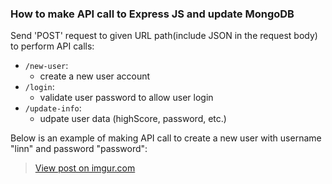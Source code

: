 ### How to make API call to Express JS and update MongoDB
Send 'POST' request to given URL path(include JSON in the request body) to perform API calls:
- `/new-user`: 
    - create a new user account
- `/login`: 
    - validate user password to allow user login
- `/update-info`: 
    - udpate user data (highScore, password, etc.)


 Below is an example of making API call to create a new user with username "linn" and password "password":

<blockquote class="imgur-embed-pub" lang="en" data-id="WNyOPTG"><a href="https://imgur.com/WNyOPTG">View post on imgur.com</a></blockquote><script async src="//s.imgur.com/min/embed.js" charset="utf-8"></script>